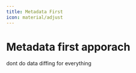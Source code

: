 ```yaml
---
title: Metadata First
icon: material/adjust
---
```


# Metadata first apporach

dont do data diffing for everything